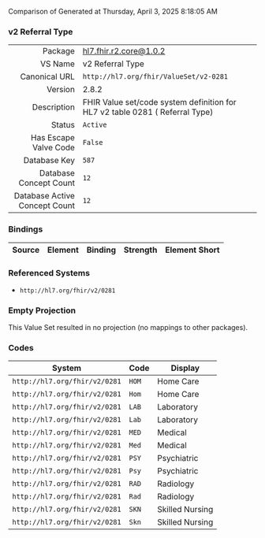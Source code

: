 Comparison of 
Generated at Thursday, April 3, 2025 8:18:05 AM

### v2 Referral Type

|      |     |
| ---: | --- |
| Package | hl7.fhir.r2.core@1.0.2 |
| VS Name | v2 Referral Type |
| Canonical URL | `http://hl7.org/fhir/ValueSet/v2-0281` |
| Version | 2.8.2 |
| Description | FHIR Value set/code system definition for HL7 v2 table 0281 ( Referral Type) |
| Status | `Active` |
| Has Escape Valve Code | `False` |
| Database Key | `587` |
| Database Concept Count | `12` |
| Database Active Concept Count | `12` |
### Bindings

| Source | Element | Binding | Strength | Element Short |
| ------ | ------- | ------- | -------- | ------------- |

### Referenced Systems

* `http://hl7.org/fhir/v2/0281`
### Empty Projection

This Value Set resulted in no projection (no mappings to other packages).

### Codes

| System | Code | Display |
| ------ | ---- | ------- |
| `http://hl7.org/fhir/v2/0281` | `HOM` | Home Care |
| `http://hl7.org/fhir/v2/0281` | `Hom` | Home Care |
| `http://hl7.org/fhir/v2/0281` | `LAB` | Laboratory |
| `http://hl7.org/fhir/v2/0281` | `Lab` | Laboratory |
| `http://hl7.org/fhir/v2/0281` | `MED` | Medical |
| `http://hl7.org/fhir/v2/0281` | `Med` | Medical |
| `http://hl7.org/fhir/v2/0281` | `PSY` | Psychiatric |
| `http://hl7.org/fhir/v2/0281` | `Psy` | Psychiatric |
| `http://hl7.org/fhir/v2/0281` | `RAD` | Radiology |
| `http://hl7.org/fhir/v2/0281` | `Rad` | Radiology |
| `http://hl7.org/fhir/v2/0281` | `SKN` | Skilled Nursing |
| `http://hl7.org/fhir/v2/0281` | `Skn` | Skilled Nursing |
